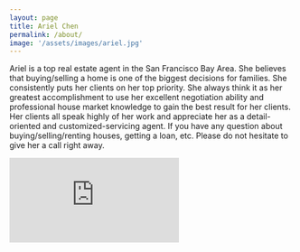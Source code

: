 ```yaml
---
layout: page
title: Ariel Chen
permalink: /about/
image: '/assets/images/ariel.jpg'
---
```


Ariel is a top real estate agent in the San Francisco Bay Area.
She believes that buying/selling a home is one of the biggest decisions for families.
She consistently puts her clients on her top priority. She always think it as her greatest accomplishment to use her excellent negotiation ability and professional house market knowledge to gain the best result for her clients. Her clients all speak highly of her work and appreciate her as a detail-oriented and customized-servicing agent. If you have any question about buying/selling/renting houses, getting a loan, etc. Please do not hesitate to give her a call right away.

<iframe src="https://www.youtube.com/embed/G_nXOSncE_Q" frameborder="0" allow="accelerometer; clipboard-write; encrypted-media; gyroscope; picture-in-picture" allowfullscreen></iframe>

<!--
![Graffiti]({{site.baseurl}}/images/30.jpg)
*Photo by [Lucas Lenzi](https://unsplash.com/@lucaslenzi) on Unsplash*
-->

<!--
<div class="gallery-box">
  <div class="gallery">
    <img src="/images/33.jpg">
    <img src="/images/32.jpg">
    <img src="/images/31.jpg">
  </div>
  <em>Gallery / <a href="https://unsplash.com/" target="_blank">Unsplash</a></em>
</div>
-->
